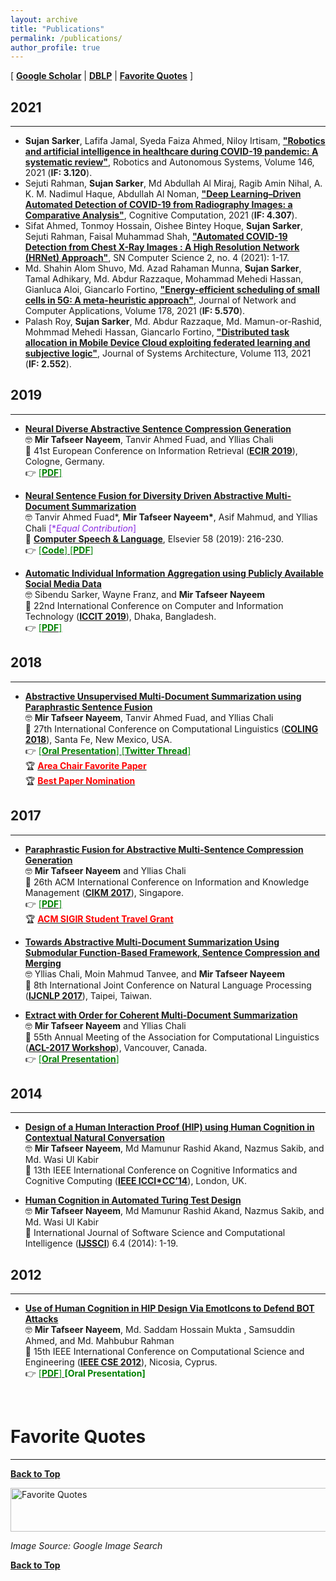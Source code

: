 ```yaml
---
layout: archive
title: "Publications"
permalink: /publications/
author_profile: true
---
```


[ [**Google Scholar**](https://scholar.google.com/citations?hl=en&user=uCSts6gAAAAJ&view_op=list_works&sortby=pubdate) \| [**DBLP**](https://dblp.org/pid/183/5530.html) \| [**Favorite Quotes**](#) ]

## 2021
-----------
* **Sujan Sarker**, Lafifa Jamal, Syeda Faiza Ahmed, Niloy Irtisam, [**"Robotics and artificial intelligence in healthcare during COVID-19 pandemic: A systematic review"**](https://www.sciencedirect.com/science/article/pii/S0921889021001871), Robotics and Autonomous Systems, Volume 146, 2021 (**IF: 3.120**).
* Sejuti Rahman, **Sujan Sarker**, Md Abdullah Al Miraj, Ragib Amin Nihal, A. K. M. Nadimul Haque, Abdullah Al Noman, [**"Deep Learning–Driven Automated Detection of COVID-19 from Radiography Images: a Comparative Analysis"**](https://link.springer.com/article/10.1007/s12559-020-09779-5), Cognitive Computation, 2021 (**IF: 4.307**).
* Sifat Ahmed, Tonmoy Hossain, Oishee Bintey Hoque, **Sujan Sarker**, Sejuti Rahman, Faisal Muhammad Shah, [**"Automated COVID-19 Detection from Chest X-Ray Images : A High Resolution Network (HRNet) Approach"**](https://link.springer.com/article/10.1007/s42979-021-00690-w), SN Computer Science 2, no. 4 (2021): 1-17.
* Md. Shahin Alom Shuvo, Md. Azad Rahaman Munna, **Sujan Sarker**, Tamal Adhikary, Md. Abdur Razzaque, Mohammad Mehedi Hassan, Gianluca Aloi, Giancarlo Fortino, [**"Energy-efficient scheduling of small cells in 5G: A meta-heuristic approach"**](https://www.sciencedirect.com/science/article/abs/pii/S1084804521000138), Journal of Network and Computer Applications, Volume 178, 2021 (**IF: 5.570**).
*  Palash Roy, **Sujan Sarker**, Md. Abdur Razzaque, Md. Mamun-or-Rashid, Mohmmad Mehedi Hassan, Giancarlo Fortino, [**"Distributed task allocation in Mobile Device Cloud exploiting federated learning and subjective logic"**](https://www.sciencedirect.com/science/article/abs/pii/S1084804521000138), Journal of Systems Architecture, Volume 113, 2021 (**IF: 2.552**). 

## 2019
-----------
* [**Neural Diverse Abstractive Sentence Compression Generation**](https://link.springer.com/chapter/10.1007/978-3-030-15719-7_14)<br/>
🤓 **Mir Tafseer Nayeem**, Tanvir Ahmed Fuad, and Yllias Chali <br/>
📰 41st European Conference on Information Retrieval ([**ECIR 2019**](http://ecir2019.org/)), Cologne, Germany. <br/>
👉 [<span style ="color:Green"> [**PDF**] </span>](https://tafseer-nayeem.github.io/files/ECIR_2019_paper.pdf)

* [**Neural Sentence Fusion for Diversity Driven Abstractive Multi-Document Summarization**](https://www.sciencedirect.com/science/article/pii/S0885230818303449) <br/>
🤓 Tanvir Ahmed Fuad\*, **Mir Tafseer Nayeem\***, Asif Mahmud, and Yllias Chali <span style ="color:BlueViolet"> [\**Equal Contribution*]</span> <br/>
📰 [**Computer Speech & Language**](https://www.journals.elsevier.com/computer-speech-and-language), Elsevier 58 (2019): 216-230. <br/>
👉 [<span style ="color:Green"> [**Code**] </span>](https://github.com/tafseer-nayeem/NeuFuse) [<span style ="color:Green"> [**PDF**] </span>](https://tafseer-nayeem.github.io/files/CSL_Journal_2019.pdf) 

* [**Automatic Individual Information Aggregation using Publicly Available Social Media Data**](https://ieeexplore.ieee.org/document/9038402) <br/>
🤓 Sibendu Sarker, Wayne Franz, and **Mir Tafseer Nayeem** <br/>
📰 22nd International Conference on Computer and Information Technology ([**ICCIT 2019**](https://iccit.org.bd/2019/)), Dhaka, Bangladesh. <br/>
👉 [<span style ="color:Green"> [**PDF**] </span>](https://tafseer-nayeem.github.io/files/ICCIT_2019_paper.pdf)


## 2018
-----------
* [**Abstractive Unsupervised Multi-Document Summarization using Paraphrastic Sentence Fusion**](http://aclweb.org/anthology/C18-1102) <br/>
🤓 **Mir Tafseer Nayeem**, Tanvir Ahmed Fuad, and Yllias Chali <br/>
📰 27th International Conference on Computational Linguistics ([**COLING 2018**](https://coling2018.org/)), Santa Fe, New Mexico, USA. <br/>
👉 [<span style ="color:Green"> [**Oral Presentation**] </span>](https://tafseer-nayeem.github.io/files/COLING_2018_Presentation.pdf) [<span style ="color:Green"> [**Twitter Thread**] </span>](https://twitter.com/mtnayeem/status/1007565988047409152?s=20) <br/>
🏆 [<span style="color:Red"> **Area Chair Favorite Paper** </span>](http://coling2018.org/coling-2018-best-papers/) <br/>
🏆 [<span style="color:Red"> **Best Paper Nomination** </span>](http://coling2018.org/coling-2018-best-papers/)   


## 2017
-----------
* [**Paraphrastic Fusion for Abstractive Multi-Sentence Compression Generation**](https://dl.acm.org/citation.cfm?id=3133106) <br/>
🤓 **Mir Tafseer Nayeem** and Yllias Chali <br/>
📰 26th ACM International Conference on Information and Knowledge Management ([**CIKM 2017**](http://www.cikmconference.org/CIKM2017/)), Singapore. <br/>
👉 [<span style ="color:Green"> [**PDF**] </span>](https://tafseer-nayeem.github.io/files/CIKM_2017_paper.pdf) <br/>
🏆 [<span style="color:Red"> **ACM SIGIR Student Travel Grant** </span>](https://sigir.org/general-information/travel-grants/)



* [**Towards Abstractive Multi-Document Summarization Using Submodular Function-Based Framework, Sentence Compression and Merging**](http://www.aclweb.org/anthology/I17-2071) <br/>
🤓 Yllias Chali, Moin Mahmud Tanvee, and **Mir Tafseer Nayeem** <br/>
📰 8th International Joint Conference on Natural Language Processing ([**IJCNLP 2017**](https://aclanthology.org/venues/ijcnlp/)), Taipei, Taiwan.

* [**Extract with Order for Coherent Multi-Document Summarization**](http://www.aclweb.org/anthology/W17-2407) <br/>
🤓 **Mir Tafseer Nayeem** and Yllias Chali <br/>
📰 55th Annual Meeting of the Association for Computational Linguistics ([**ACL-2017 Workshop**](http://acl2017.org/)), Vancouver, Canada. <br/>
👉 [<span style ="color:Green"> [**Oral Presentation**] </span>](https://tafseer-nayeem.github.io/files/ACL_Workshop_2017_Presentation.pdf)


## 2014
-----------
* [**Design of a Human Interaction Proof (HIP) using Human Cognition in Contextual Natural Conversation**](https://ieeexplore.ieee.org/document/6921454/) <br/>
🤓 **Mir Tafseer Nayeem**, Md Mamunur Rashid Akand, Nazmus Sakib, and Md. Wasi Ul Kabir <br/>
📰 13th IEEE International Conference on Cognitive Informatics and Cognitive Computing ([**IEEE ICCI*CC’14**](https://ieeexplore.ieee.org/xpl/conhome/6911098/proceeding)), London, UK.

* [**Human Cognition in Automated Turing Test Design**](https://dl.acm.org/citation.cfm?id=2807119) <br/>
🤓 **Mir Tafseer Nayeem**, Md Mamunur Rashid Akand, Nazmus Sakib, and Md. Wasi Ul Kabir <br/>
📰 International Journal of Software Science and Computational Intelligence ([**IJSSCI**](https://dl.acm.org/toc/ijssci-igi/2014/6/4)) 6.4 (2014): 1-19.


## 2012
-----------
* [**Use of Human Cognition in HIP Design Via EmotIcons to Defend BOT Attacks**](https://ieeexplore.ieee.org/document/6417291/) <br/>
🤓 **Mir Tafseer Nayeem**, Md. Saddam Hossain Mukta , Samsuddin Ahmed, and Md. Mahbubur Rahman <br/>
📰 15th IEEE International Conference on Computational Science and Engineering ([**IEEE CSE 2012**](http://www.cse2012.cs.ucy.ac.cy/)), Nicosia, Cyprus. <br/>
👉 [<span style ="color:Green"> [**PDF**] </span>](https://tafseer-nayeem.github.io/files/IEEE_CSE12_paper.pdf) <span style ="color:Green"> **[Oral Presentation]** </span>

<br/>

# Favorite Quotes
-------------------

[**Back to Top**](#)

<img src="https://tafseer-nayeem.github.io/images/quotes.png" alt="Favorite Quotes"
	title="Favorite Quotes" width="840" height="70">

*Image Source: Google Image Search*

[**Back to Top**](#)

